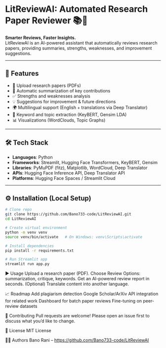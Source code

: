 # LitReviewAI: Automated Research Paper Reviewer 📚🤖  

**Smarter Reviews, Faster Insights.**  
LitReviewAI is an AI-powered assistant that automatically reviews research papers, providing summaries, strengths, weaknesses, and improvement suggestions.  

---

## 🚀 Features
- 📄 Upload research papers (PDFs)  
- 🔎 Automatic summarization of key contributions  
- ✅ Strengths and weaknesses analysis  
- 💡 Suggestions for improvement & future directions  
- 🌍 Multilingual support (English + translations via Deep Translator)  
- 🔑 Keyword and topic extraction (KeyBERT, Gensim LDA)  
- 📊 Visualizations (WordClouds, Topic Graphs)  

---

## 🛠️ Tech Stack
- **Languages**: Python  
- **Frameworks**: Streamlit, Hugging Face Transformers, KeyBERT, Gensim  
- **Libraries**: PyMuPDF (fitz), Matplotlib, WordCloud, Deep Translator  
- **APIs**: Hugging Face Inference API, Deep Translator API  
- **Platforms**: Hugging Face Spaces / Streamlit Cloud  

---

## ⚙️ Installation (Local Setup)
```bash
# Clone repo
git clone https://github.com/Bano733-code/LitReviewAI.git
cd LitReviewAI

# Create virtual environment
python -m venv venv
source venv/bin/activate   # On Windows: venv\Scripts\activate

# Install dependencies
pip install -r requirements.txt

# Run Streamlit app
streamlit run app.py
```
▶️ Usage
Upload a research paper (PDF).
Choose Review Options: summarization, critique, keywords.
Get an AI-powered review report in seconds.
(Optional) Translate content into another language.

📈 Roadmap
Add plagiarism detection
Google Scholar/ArXiv API integration for related work
Dashboard for batch paper reviews
Fine-tuning on peer-review datasets

🤝 Contributing
Pull requests are welcome! Please open an issue first to discuss what you’d like to change.

📜 License
MIT License

👩‍💻 Authors
Bano Rani – https://github.com/Bano733-code/LitReviewAI
